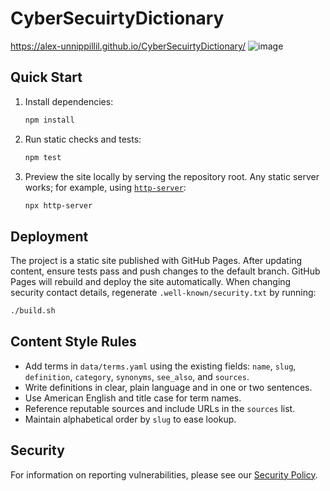 # CyberSecuirtyDictionary

https://alex-unnippillil.github.io/CyberSecuirtyDictionary/
![image](https://github.com/Alex-Unnippillil/CyberSecuirtyDictionary/assets/24538548/c5a54c56-babb-485d-b01c-4fdfb186325b)

## Quick Start

1. Install dependencies:
   ```sh
   npm install
   ```
2. Run static checks and tests:
   ```sh
   npm test
   ```
3. Preview the site locally by serving the repository root. Any static server works; for example, using [`http-server`](https://www.npmjs.com/package/http-server):
   ```sh
   npx http-server
   ```

## Deployment

The project is a static site published with GitHub Pages. After updating content, ensure tests pass and push changes to the default branch. GitHub Pages will rebuild and deploy the site automatically. When changing security contact details, regenerate `.well-known/security.txt` by running:

```sh
./build.sh
```

## Content Style Rules

- Add terms in `data/terms.yaml` using the existing fields: `name`, `slug`, `definition`, `category`, `synonyms`, `see_also`, and `sources`.
- Write definitions in clear, plain language and in one or two sentences.
- Use American English and title case for term names.
- Reference reputable sources and include URLs in the `sources` list.
- Maintain alphabetical order by `slug` to ease lookup.

## Security

For information on reporting vulnerabilities, please see our [Security Policy](SECURITY.md).

